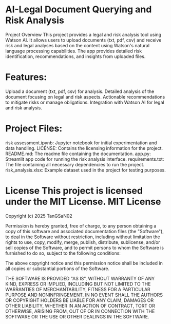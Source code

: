 # AI-Legal Document Querying and Risk Analysis
Project Overview
This project provides a legal and risk analysis tool using Watson AI. It allows users to upload documents (txt, pdf, csv) and receive risk and legal analyses based on the content using Watson's natural language processing capabilities. The app provides detailed risk identification, recommendations, and insights from uploaded files.

# Features:
Upload a document (txt, pdf, csv) for analysis.
Detailed analysis of the document focusing on legal and risk aspects.
Actionable recommendations to mitigate risks or manage obligations.
Integration with Watson AI for legal and risk analysis.

# Project Files:
risk assessment.ipynb: Jupyter notebook for initial experimentation and data handling.
LICENSE: Contains the licensing information for the project.
README.md: The readme file containing the documentation.
app.py: Streamlit app code for running the risk analysis interface.
requirements.txt: The file containing all necessary dependencies to run the project.
risk_analysis.xlsx: Example dataset used in the project for testing purposes.






# License This project is licensed under the MIT License. MIT License

Copyright (c) 2025 TanGSaN02

Permission is hereby granted, free of charge, to any person obtaining a copy of this software and associated documentation files (the "Software"), to deal in the Software without restriction, including without limitation the rights to use, copy, modify, merge, publish, distribute, sublicense, and/or sell copies of the Software, and to permit persons to whom the Software is furnished to do so, subject to the following conditions:

The above copyright notice and this permission notice shall be included in all copies or substantial portions of the Software.

THE SOFTWARE IS PROVIDED "AS IS", WITHOUT WARRANTY OF ANY KIND, EXPRESS OR IMPLIED, INCLUDING BUT NOT LIMITED TO THE WARRANTIES OF MERCHANTABILITY, FITNESS FOR A PARTICULAR PURPOSE AND NONINFRINGEMENT. IN NO EVENT SHALL THE AUTHORS OR COPYRIGHT HOLDERS BE LIABLE FOR ANY CLAIM, DAMAGES OR OTHER LIABILITY, WHETHER IN AN ACTION OF CONTRACT, TORT OR OTHERWISE, ARISING FROM, OUT OF OR IN CONNECTION WITH THE SOFTWARE OR THE USE OR OTHER DEALINGS IN THE SOFTWARE.
